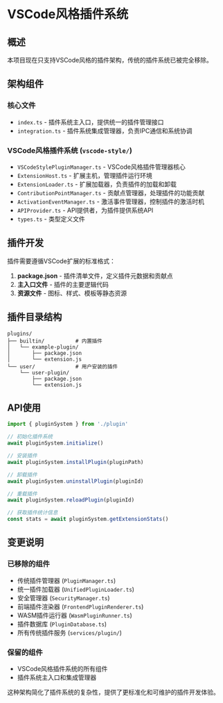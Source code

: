 # VSCode风格插件系统

## 概述

本项目现在只支持VSCode风格的插件架构，传统的插件系统已被完全移除。

## 架构组件

### 核心文件

- `index.ts` - 插件系统主入口，提供统一的插件管理接口
- `integration.ts` - 插件系统集成管理器，负责IPC通信和系统协调

### VSCode风格插件系统 (`vscode-style/`)

- `VSCodeStylePluginManager.ts` - VSCode风格插件管理器核心
- `ExtensionHost.ts` - 扩展主机，管理插件运行环境
- `ExtensionLoader.ts` - 扩展加载器，负责插件的加载和卸载
- `ContributionPointManager.ts` - 贡献点管理器，处理插件的功能贡献
- `ActivationEventManager.ts` - 激活事件管理器，控制插件的激活时机
- `APIProvider.ts` - API提供者，为插件提供系统API
- `types.ts` - 类型定义文件

## 插件开发

插件需要遵循VSCode扩展的标准格式：

1. **package.json** - 插件清单文件，定义插件元数据和贡献点
2. **主入口文件** - 插件的主要逻辑代码
3. **资源文件** - 图标、样式、模板等静态资源

## 插件目录结构

```
plugins/
├── builtin/          # 内置插件
│   └── example-plugin/
│       ├── package.json
│       └── extension.js
└── user/             # 用户安装的插件
    └── user-plugin/
        ├── package.json
        └── extension.js
```

## API使用

```typescript
import { pluginSystem } from './plugin'

// 初始化插件系统
await pluginSystem.initialize()

// 安装插件
await pluginSystem.installPlugin(pluginPath)

// 卸载插件
await pluginSystem.uninstallPlugin(pluginId)

// 重载插件
await pluginSystem.reloadPlugin(pluginId)

// 获取插件统计信息
const stats = await pluginSystem.getExtensionStats()
```

## 变更说明

### 已移除的组件

- 传统插件管理器 (`PluginManager.ts`)
- 统一插件加载器 (`UnifiedPluginLoader.ts`)
- 安全管理器 (`SecurityManager.ts`)
- 前端插件渲染器 (`FrontendPluginRenderer.ts`)
- WASM插件运行器 (`WasmPluginRunner.ts`)
- 插件数据库 (`PluginDatabase.ts`)
- 所有传统插件服务 (`services/plugin/`)

### 保留的组件

- VSCode风格插件系统的所有组件
- 插件系统主入口和集成管理器

这种架构简化了插件系统的复杂性，提供了更标准化和可维护的插件开发体验。